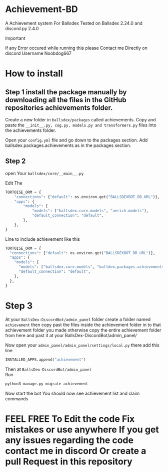 # Achievement-BD
A Achievement system For Ballsdex
Tested on Ballsdex 2.24.0 and discord.py 2.4.0 

>[!IMPORTANT]
>if any Error occured while running this please Contact me Directly on discord Username Noobdog667 




# How to install 

## Step 1 install the package manually by downloading all the files in the GitHub repositories achievements folder.

Create a new folder in `ballsdex/packages` called achievements.
Copy and paste the `__init__.py, cog.py, models.py and transformers.py` files into the achievements folder.

Open your `config.yml` file and go down to the packages section.
Add ballsdex.packages.achievements as in the packages section. 

## Step 2
open Your `ballsdex/core/__main__.py` 

Edit The 
```py 
TORTOISE_ORM = {
    "connections": {"default": os.environ.get("BALLSDEXBOT_DB_URL")},
    "apps": {
        "models": {
            "models": ["ballsdex.core.models", "aerich.models"],
            "default_connection": "default",
        },
    },
}
```
Line to include achievement like this 
  ```py
  TORTOISE_ORM = {
    "connections": {"default": os.environ.get("BALLSDEXBOT_DB_URL")},
    "apps": {
      "models": {
        "models": ["ballsdex.core.models", "balldex.packages.achievements.models", "aerich.models"],
        "default_connection": "default",
      },
    },
  }
  ```

# Step 3 

At your `BallsDex-DiscordBot/admin_panel` folder create a folder named `achievement` 
then copy past the files inside the achievement folder in to that achievement folder you made otherwise copy the entire achievement folder from here and past it at your BallsDex-DiscordBot/admin_panel/ 

Now open your 
`admin_panel/admin_panel/settings/local.py` there 
add this line 

```py
INSTALLED_APPS.append("achievement")
```
Then at 
`BallsDex-DiscordBot/admin_panel`  
Run 
```py
python3 manage.py migrate achievement
```

Now start the bot You should now see achievement list and claim commands 

# FEEL FREE To Edit the code Fix mistakes or use anywhere If you get any issues regarding the code contact me in discord Or create a pull Request in this repository
